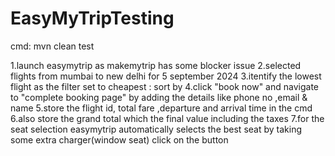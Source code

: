 # EasyMyTripTesting

cmd: mvn clean test

1.launch easymytrip as makemytrip has some blocker issue 
2.selected flights from mumbai to new delhi for 5 september 2024
3.itentify the lowest flight as the filter set to cheapest : sort by
4.click "book now" and navigate to "complete booking page" by adding the details like phone no ,email & name
5.store the flight id, total fare ,departure and arrival time in the cmd
6.also store the grand total which the final value including the taxes
7.for the seat selection easymytrip automatically selects the best seat by taking some extra charger(window seat) click on the button
